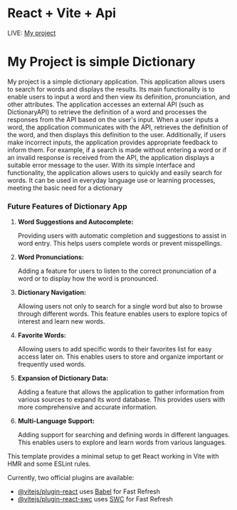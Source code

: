# React + Vite + Api
LIVE: <a href="https://dictionarybyali-osman-de-v1.netlify.app/">My project<a/>

<h1>My Project is simple Dictionary</h1>

<p>My project is a simple dictionary application. This application allows users to search for words and displays the results. Its main functionality is to enable users to input a word and then view its definition, pronunciation, and other attributes. The application accesses an external API (such as DictionaryAPI) to retrieve the definition of a word and processes the responses from the API based on the user's input. When a user inputs a word, the application communicates with the API, retrieves the definition of the word, and then displays this definition to the user. Additionally, if users make incorrect inputs, the application provides appropriate feedback to inform them. For example, if a search is made without entering a word or if an invalid response is received from the API, the application displays a suitable error message to the user. With its simple interface and functionality, the application allows users to quickly and easily search for words. It can be used in everyday language use or learning processes, meeting the basic need for a dictionary</p>

<h3>Future Features of Dictionary App</h3>
    <ol>
        <li>
            <strong>Word Suggestions and Autocomplete:</strong> 
            <p>Providing users with automatic completion and suggestions to assist in word entry. This helps users complete words or prevent misspellings.</p>
        </li>
        <li>
            <strong>Word Pronunciations:</strong> 
            <p>Adding a feature for users to listen to the correct pronunciation of a word or to display how the word is pronounced.</p>
        </li>
        <li>
            <strong>Dictionary Navigation:</strong> 
            <p>Allowing users not only to search for a single word but also to browse through different words. This feature enables users to explore topics of interest and learn new words.</p>
        </li>
        <li>
            <strong>Favorite Words:</strong> 
            <p>Allowing users to add specific words to their favorites list for easy access later on. This enables users to store and organize important or frequently used words.</p>
        </li>
        <li>
            <strong>Expansion of Dictionary Data:</strong> 
            <p>Adding a feature that allows the application to gather information from various sources to expand its word database. This provides users with more comprehensive and accurate information.</p>
        </li>
        <li>
            <strong>Multi-Language Support:</strong> 
            <p>Adding support for searching and defining words in different languages. This enables users to explore and learn words from various languages.</p>
        </li>
    </ol>


This template provides a minimal setup to get React working in Vite with HMR and some ESLint rules.

Currently, two official plugins are available:

- [@vitejs/plugin-react](https://github.com/vitejs/vite-plugin-react/blob/main/packages/plugin-react/README.md) uses [Babel](https://babeljs.io/) for Fast Refresh
- [@vitejs/plugin-react-swc](https://github.com/vitejs/vite-plugin-react-swc) uses [SWC](https://swc.rs/) for Fast Refresh
